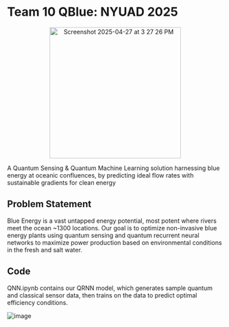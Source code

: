 # Team 10 QBlue: NYUAD 2025
<p align="center">
<img width="306" alt="Screenshot 2025-04-27 at 3 27 26 PM" src="https://github.com/user-attachments/assets/d27afc8e-e195-4ca8-8545-3a0129eb819b" />
</p>
A Quantum Sensing & Quantum Machine Learning solution harnessing blue energy at oceanic confluences, by predicting ideal flow rates with sustainable gradients for clean energy

## Problem Statement

Blue Energy is a vast untapped energy potential, most potent where rivers meet the ocean ~1300 locations. Our goal is to optimize non-invasive blue energy plants using quantum sensing and quantum recurrent neural networks to maximize power production based on environmental conditions in the fresh and salt water.  
## Code 
QNN.ipynb contains our QRNN model, which generates sample quantum and classical sensor data, then trains on the data to predict optimal efficiency conditions. 

![image](https://github.com/user-attachments/assets/2d55e439-de3b-4067-a483-cacdc8ff63d9)
